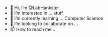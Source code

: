 - 👋 Hi, I’m @LabHankster
- 👀 I’m interested in ... stuff
- 🌱 I’m currently learning ... Computer Science
- 💞️ I’m looking to collaborate on ...
- 📫 How to reach me ...

<!---
LabHankster/LabHankster is a ✨ special ✨ repository because its `README.md` (this file) appears on your GitHub profile.
You can click the Preview link to take a look at your changes.
--->
